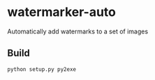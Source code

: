 # watermarker-auto
Automatically add watermarks to a set of images

## Build

```
python setup.py py2exe
```